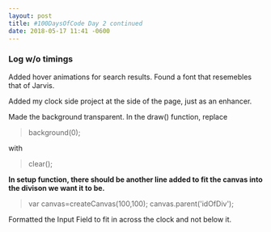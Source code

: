 ```yaml
---
layout: post
title: #100DaysOfCode Day 2 continued
date: 2018-05-17 11:41 -0600
---
```


### Log w/o timings

Added hover animations for search results.
Found a font that resemebles that of Jarvis.

Added my clock side project at the side of the page, just as an enhancer.

Made the background transparent. 
In the draw() function,
replace
>background(0);

with 
>clear();

**In setup function, there should be another line added to fit the canvas into the divison we want it to be.**
>var canvas=createCanvas(100,100);
canvas.parent('idOfDiv');

Formatted the Input Field to fit in across the clock and not below it.